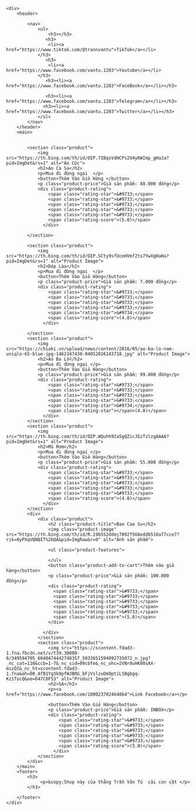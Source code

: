 <!DOCTYPE html>
<html lang="en">
<head>
    <meta charset="UTF-8">
    <meta http-equiv="X-UA-Compatible" content="IE=edge">
    <meta name="viewport" content="width=device-width, initial-scale=1.0">
    <title>Trần Văn Tú</title>
    <link rel="stylesheet" type="text/css" href="index.css">
    <script src="index.js"></script>
</head>
<body>
    

    <div>
        <header>
           
            <nav>
                <ul>
                    <h3></h3>
                   <h3>
                    <li><a href="https://www.tiktok.com/@trannvantu">TikTok</a></li>
                </h3> 
                   <h3>
                    <li><a href="https://www.facebook.com/vantu.1203">Youtube</a></li>
                </h3> 
                   <h3><li><a href="https://www.facebook.com/vantu.1203">FaceBook</a></li></h3> 

                   <h3><li><a href="https://www.facebook.com/vantu.1203">Telegram</a></li></h3> 
                  <h3><li><a href="https://www.facebook.com/vantu.1203">Twitter</a></li></h3> 
                </ul>
            </nav>
        </header>
        <main>
            
              
            <section class="product">
                <img src="https://th.bing.com/th/id/OIP.7IBqsVdHCPs2O4yKWImp_gHaJa?pid=ImgDet&rs=1" alt="Áo Cức">
                <h2>Áo Cà Sa</h2>
                <p>Mua đi đừng ngại  </p>
                <button>Thêm Vào Giỏ Hàng </button>
                <p class="product-price">Giá sản phẩm: 88.000 đồng</p>
                <div class="product-rating">
                    <span class="rating-star">&#9733;</span>
                    <span class="rating-star">&#9733;</span>
                    <span class="rating-star">&#9733;</span>
                    <span class="rating-star">&#9733;</span>
                    <span class="rating-star">&#9733;</span>
                    <span class="rating-score">(5.0)</span>
                  </div>
                  
            </section>

            <section class="product">
                <img src="https://th.bing.com/th/id/OIP.SCty9sfUceHVmf2ts7YwXgHaHa?pid=ImgDet&rs=1" alt="Product Image">
                <h2>Dép Lào</h2>
                <p>Mua đi đừng ngại  </p>
                <button>Thêm Vào Giỏ Hàng</button>
                <p class="product-price">Giá sản phẩm: 7.000 đồng</p>
                <div class="product-rating">
                    <span class="rating-star">&#9733;</span>
                    <span class="rating-star">&#9733;</span>
                    <span class="rating-star">&#9733;</span>
                    <span class="rating-star">&#9733;</span>
                    <span class="rating-star">&#9734;</span>
                    <span class="rating-score">(4.0)</span>
                  </div>
                  
            </section>
            <section class="product">
                <img src="https://chiaki.vn/upload/news/content/2016/05/ao-ba-lo-nam-uniqlo-65-blue-jpg-1462347438-04052016143718.jpg" alt="Product Image">
                <h2>Áo Ba Lỗ</h2>
                <p>Mua đi đừng ngại </p>
                <button>Thêm Vào Giỏ Hàng</button>
                <p class="product-price">Giá sản phẩm: 99.000 đồng</p>
                <div class="product-rating">
                    <span class="rating-star">&#9733;</span>
                    <span class="rating-star">&#9733;</span>
                    <span class="rating-star">&#9733;</span>
                    <span class="rating-star">&#9733;</span>
                    <span class="rating-star">&#9734;</span>
                    <span class="rating-star"></span>(4.0)</span>
                  </div>
            </section>
            <section class="product">
                <img src="https://th.bing.com/th/id/OIP.WQuhh92a5gQZicJEzTzlzgAAAA?pid=ImgDet&rs=1" alt="Product Image">
                <h2>Mũ Rơm</h2>
                <p>Mua đi đừng ngại </p>
                <button>Thêm Vào Giỏ Hàng</button>
                <p class="product-price">Giá sản phẩm: 55.000 đồng</p>
                <div class="product-rating">
                    <span class="rating-star">&#9733;</span>
                    <span class="rating-star">&#9733;</span>
                    <span class="rating-star">&#9733;</span>
                    <span class="rating-star">&#9733;</span>
                    <span class="rating-star">&#9733;</span>
                    <span class="rating-score">(4.0)</span>
                  </div>
            </section>
            <div>
                <div class="product">
                    <h2 class="product-title">Bao Cao Su</h2>
                    <img class="product-image" src="https://th.bing.com/th/id/R.19b552ddec7092f566edd6516a77cce7?rik=0yPXqVQNQIT%2bQA&pid=ImgRaw&r=0" alt="Ảnh sản phẩm">
                  
                    <ul class="product-features">
                     
                    </ul>
                    <button class="product-add-to-cart">Thêm vào giỏ hàng</button>
                    <p class="product-price">Giá sản phẩm: 100.000   đồng</p>
                    <div class="product-rating">
                      <span class="rating-star">&#9733;</span>
                      <span class="rating-star">&#9733;</span>
                      <span class="rating-star">&#9733;</span>
                      <span class="rating-star">&#9733;</span>
                      <span class="rating-star">&#9733;</span>
                      <span class="rating-score">(5.0)</span>
                    </div>
                 
                  </div>
                </section>
                <section class="product">
                    <img src="https://scontent.fdad3-1.fna.fbcdn.net/v/t39.30808-6/349594705_6040474442748357_5033651594092735072_n.jpg?_nc_cat=110&ccb=1-7&_nc_sid=09cbfe&_nc_ohc=2VNr0uHK00sAX-mszQI&_nc_ht=scontent.fdad3-1.fna&oh=00_AfB1Yg3k9pfWJBRG_bFjVslzuOmOptiL5Bgbgq-Kz1TocQ&oe=647C0F53" alt="Product Image">
                    <h2>SA</h2>
                    <p><a href="https://www.facebook.com/100023702464864">Link Facebook</a></p>
                    
                    <button>Thêm Vào Giỏ Hàng</button>
                    <p class="product-price">Giá sản phẩm: INBOX</p>
                    <div class="product-rating">
                        <span class="rating-star">&#9733;</span>
                        <span class="rating-star">&#9733;</span>
                        <span class="rating-star">&#9733;</span>
                        <span class="rating-star">&#9733;</span>
                        <span class="rating-star">&#9733;</span>
                        <span class="rating-score">(5.0)</span>
                      </div>
                </section>
            </div>
        </main>
        <footer>
            <h3>
                 <p>&copy;Shop này của thằng Trần Văn Tú  cãi con cặt </p>
            </h3>
            
        </footer>
    </div>
</body>
</html>
